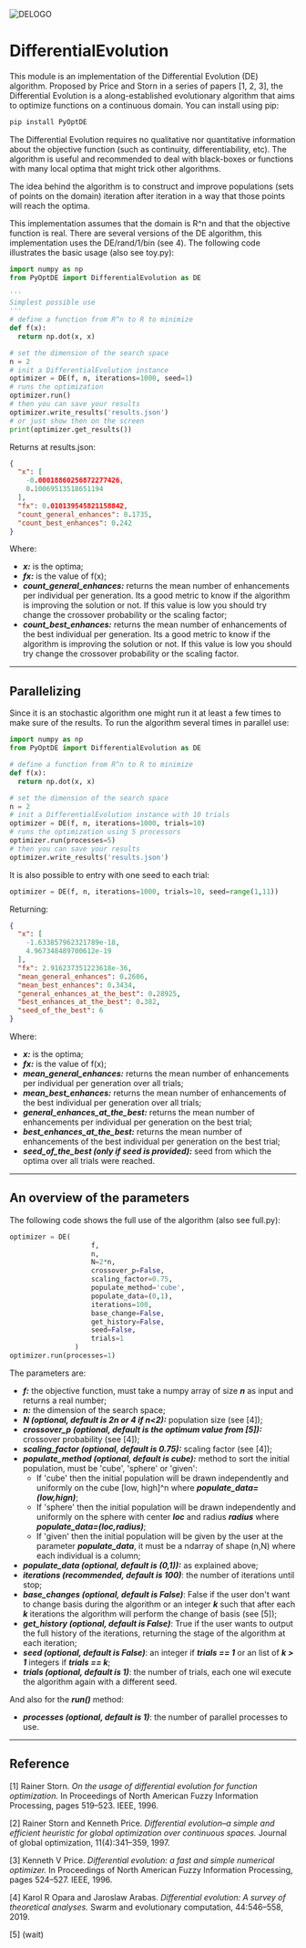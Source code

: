 ![DELOGO](https://user-images.githubusercontent.com/24375125/84321286-3f3ac580-ab49-11ea-8d0d-b841bc06113c.png)
# DifferentialEvolution

This module is an implementation of the Differential Evolution (DE) algorithm. Proposed by Price and Storn in a series of papers [1, 2, 3],  the Differential Evolution is a along-established evolutionary algorithm that aims to optimize functions on a continuous domain. You can install using pip:

```bash
pip install PyOptDE
```

The Differential Evolution requires no qualitative nor quantitative information about the objective function (such as continuity, differentiability, etc). The algorithm is useful and recommended to deal with black-boxes or functions with many local optima that might trick other algorithms.

The idea behind the algorithm is to construct and improve populations (sets of points on the domain) iteration after iteration in a way that those points will reach the optima. 

This implementation assumes that the domain is R^n and that the objective function is real. There are several versions of the DE algorithm, this implementation uses the DE/rand/1/bin (see 4). The following code illustrates the basic usage (also see toy.py):


```python
import numpy as np
from PyOptDE import DifferentialEvolution as DE

'''
Simplest possible use
'''
# define a function from R^n to R to minimize
def f(x):
  return np.dot(x, x)

# set the dimension of the search space
n = 2
# init a DifferentialEvolution instance
optimizer = DE(f, n, iterations=1000, seed=1)
# runs the optimization
optimizer.run()
# then you can save your results
optimizer.write_results('results.json')
# or just show then on the screen
print(optimizer.get_results())
```

Returns at results.json:
```json
{
  "x": [
    -0.00018860256872277426,
    0.10069513518651194
  ],
  "fx": 0.010139545821158842,
  "count_general_enhances": 0.1735,
  "count_best_enhances": 0.242
}
```

Where:
- ***x:*** is the optima;
- ***fx:*** is the value of f(x);
- ***count_general_enhances:*** returns the mean number of enhancements per individual per generation. Its a good metric to know if the algorithm is improving the solution or not. If this value is low you should try change the crossover probability or the scaling factor;
- ***count_best_enhances:*** returns the mean number of enhancements of the best individual per generation. Its a good metric to know if the algorithm is improving the solution or not. If this value is low you should try change the crossover probability or the scaling factor.

___
## Parallelizing

Since it is an stochastic algorithm one might run it at least a few times to make sure of the results. To run the algorithm several times in parallel use:

```python
import numpy as np
from PyOptDE import DifferentialEvolution as DE

# define a function from R^n to R to minimize
def f(x):
  return np.dot(x, x)

# set the dimension of the search space
n = 2
# init a DifferentialEvolution instance with 10 trials
optimizer = DE(f, n, iterations=1000, trials=10)
# runs the optimization using 5 processors
optimizer.run(processes=5)
# then you can save your results
optimizer.write_results('results.json')
```

It is also possible to entry with one seed to each trial:

```python
optimizer = DE(f, n, iterations=1000, trials=10, seed=range(1,11))
```
Returning:
```json
{
  "x": [
    -1.633857962321789e-18,
    4.967348489700612e-19
  ],
  "fx": 2.916237351223618e-36,
  "mean_general_enhances": 0.2606,
  "mean_best_enhances": 0.3434,
  "general_enhances_at_the_best": 0.28925,
  "best_enhances_at_the_best": 0.382,
  "seed_of_the_best": 6
}
```
Where:
- ***x:*** is the optima;
- ***fx:*** is the value of f(x);
- ***mean_general_enhances:*** returns the mean number of enhancements per individual per generation over all trials;
- ***mean_best_enhances:*** returns the mean number of enhancements of the best individual per generation over all trials;
- ***general_enhances_at_the_best:*** returns the mean number of enhancements per individual per generation on the best trial;
- ***best_enhances_at_the_best:*** returns the mean number of enhancements of the best individual per generation on the best trial;
- ***seed_of_the_best (only if seed is provided):*** seed from which the optima over all trials were reached.

___
## An overview of the parameters

The following code shows the full use of the algorithm (also see full.py):

```python
optimizer = DE(
                    f,
                    n,
                    N=2*n,
                    crossover_p=False,
                    scaling_factor=0.75,
                    populate_method='cube',
                    populate_data=(0,1),
                    iterations=100,
                    base_change=False,
                    get_history=False,
                    seed=False,
                    trials=1
                )
optimizer.run(processes=1)
```

The parameters are:
- ***f:*** the objective function, must take a numpy array of size ***n*** as input and returns a real number;
- ***n:*** the dimension of the search space;
- ***N (optional, default is 2n or 4 if n<2):*** population size (see [4]);
- ***crossover_p (optional, default is the optimum value from [5]):*** crossover probability (see [4]);
- ***scaling_factor (optional, default is 0.75):*** scaling factor (see [4]);
- ***populate_method (optional, default is cube):*** method to sort the initial population, must be 'cube', 'sphere' or 'given':
  - If 'cube' then the initial population will be drawn independently and uniformly on the cube [low, high]^n where ***populate_data=(low,hign)***;
  - If 'sphere' then the initial population will be drawn independently and uniformly on the sphere with center ***loc*** and radius ***radius***  where ***populate_data=(loc,radius)***;
  - If 'given' then the initial population will be given by the user at the parameter ***populate_data***, it must be a ndarray of shape (n,N) where each individual is a column;
- ***populate_data (optional, default is (0,1)):*** as explained above;
- ***iterations (recommended, default is 100)***: the number of iterations until stop;
- ***base_changes (optional, default is False)***: False if the user don't want to change basis during the algorithm or an integer ***k*** such that after each ***k*** iterations the algorithm will perform the change of basis (see [5]);
- ***get_history (optional, default is False)***: True if the user wants to output the full history of the iterations, returning the stage of the algorithm at each iteration;
- ***seed (optional, default is False)***: an integer if ***trials == 1*** or an list of ***k > 1*** integers if ***trials == k***;
- ***trials (optional, default is 1)***: the number of trials, each one wil execute the algorithm again with a different seed.

And also for the ***run()*** method:
- ***processes (optional, default is 1)***: the number of parallel processes to use.

___
## Reference

[1] Rainer Storn. *On the usage of differential evolution for function optimization.* In Proceedings of North American Fuzzy Information Processing, pages 519–523. IEEE, 1996.

[2] Rainer Storn and Kenneth Price. *Differential evolution–a simple and efficient heuristic for global optimization over continuous spaces.* Journal of global optimization, 11(4):341–359, 1997.

[3] Kenneth V Price. *Differential evolution: a fast and simple numerical optimizer.* In Proceedings of North American Fuzzy Information Processing, pages 524–527. IEEE, 1996.

[4] Karol R Opara and Jaroslaw Arabas. *Differential evolution: A survey of theoretical analyses.* Swarm and evolutionary computation, 44:546–558, 2019.

[5] (wait)
